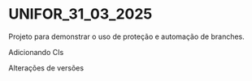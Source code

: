 # UNIFOR_31_03_2025
Projeto para demonstrar o uso de proteção e automação de branches.

Adicionando CIs

Alterações de versões